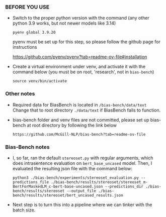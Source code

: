 ### BEFORE YOU USE ###

+ Switch to the proper python version with the command (any other python 3.9 works, but not newer models like 3.14)

    `pyenv global 3.9.20`

    pyenv must be set up for this step, so please follow the github page for instructions
    
    https://github.com/pyenv/pyenv?tab=readme-ov-file#installation

+ Create a virtual environment under venv, and activate it with the command below (you must be on root, 'research', not in `bias-bench`)

    `source venv/bin/activate`

### Other notes ###

+ Required data for BiasBench is located in `/bias-bench/data/text`
    Change that to root directory `./data/text` if BiasBench fails to function.

+ bias-bench folder and venv files are not committed, please set up bias-bench at root directory by following the link below

    `https://github.com/McGill-NLP/bias-bench?tab=readme-ov-file`

### Bias-Bench notes ###

+ I, so far, ran the default `stereoset.py` with regular arguments, which does intrasentence evaluation on `bert_base_uncased` model. 
    Then, I evaluated the resulting json file with the command below:
     
    `python3 ./bias-bench/experiments/stereoset_evaluation.py --predictions_file ./bias-bench/results/stereoset/stereoset_m-BertForMaskedLM_c-bert-base-uncased.json --predictions_dir ./bias-bench/results/stereoset --output_file ./bias-bench/results/stereoset/bert_uncased_results.json`

+ Next step is to turn this into a pipeline where we can tinker with the batch size.